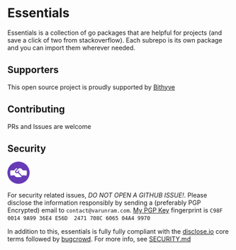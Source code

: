 # Essentials

Essentials is a collection of go packages that are helpful for projects (and save a click of two from stackoverflow). Each subrepo is its own package and you can import them wherever needed.

## Supporters

This open source project is proudly supported by [Bithyve](https://github.com/bithyve)

## Contributing

PRs and Issues are welcome

## Security

<img src="security/discloseio.png" width="50">  

For security related issues, _DO NOT OPEN A GITHUB ISSUE!_. Please disclose the information responsibly by sending a (preferably PGP Encrypted) email to `contact@varunram.com`. [My PGP Key](https://pgp.mit.edu/pks/lookup?op=vindex&fingerprint=on&search=0x708C606504A49970) fingerprint is `C98F 0014 9A99 36E4 E56D  2471 708C 6065 04A4 9970`  

In addition to this, essentials is fully fully compliant with the [disclose.io](https://disclose.io) core terms followed by [bugcrowd](https://www.bugcrowd.com/resource/what-is-responsible-disclosure/). For more info, see [SECURITY.md](SECURITY.md)
